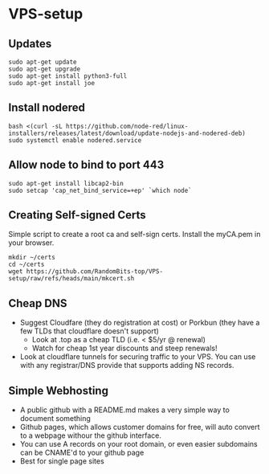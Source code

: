 # VPS-setup
## Updates
```
sudo apt-get update
sudo apt-get upgrade
sudo apt-get install python3-full
sudo apt-get install joe
```
## Install nodered
```
bash <(curl -sL https://github.com/node-red/linux-installers/releases/latest/download/update-nodejs-and-nodered-deb)
sudo systemctl enable nodered.service
```
## Allow node to bind to port 443
```
sudo apt-get install libcap2-bin
sudo setcap 'cap_net_bind_service=+ep' `which node`
```
## Creating Self-signed Certs
Simple script to create a root ca and self-sign certs.  Install the myCA.pem in your browser.
```
mkdir ~/certs
cd ~/certs
wget https://github.com/RandomBits-top/VPS-setup/raw/refs/heads/main/mkcert.sh
```
## Cheap DNS
* Suggest Cloudfare (they do registration at cost) or Porkbun (they have a few TLDs that cloudflare doesn't support)
  * Look at .top as a cheap TLD (i.e. < $5/yr @ renewal)
  * Watch for cheap 1st year discounts and steep renewals!
* Look at cloudflare tunnels for securing traffic to your VPS.   You can use with any registrar/DNS provide that supports adding NS records.
## Simple Webhosting
* A public github with a README.md makes a very simple way to document something
* Github pages, which allows customer domains for free, will auto convert to a webpage withour the github interface.
* You can use A records on your root domain, or even easier subdomains can be CNAME'd to your github page
* Best for single page sites

  
    
